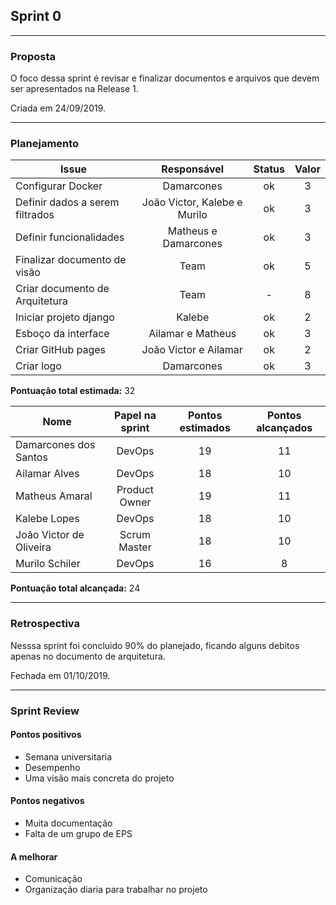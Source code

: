 ## Sprint 0

---

### Proposta

O foco dessa sprint é revisar e finalizar documentos e arquivos que devem ser apresentados na Release 1.

Criada em 24/09/2019. 

-----

### Planejamento

**Issue** |**Responsável**| **Status** | **Valor** 
---------|:--------:|:-----------:|:---------:
Configurar Docker | Damarcones | ok | 3
Definir dados a serem filtrados | João Victor, Kalebe e Murilo | ok | 3
Definir funcionalidades | Matheus e Damarcones | ok | 3
Finalizar documento de visão | Team | ok | 5
Criar documento de Arquitetura | Team | - | 8
Iniciar projeto django | Kalebe | ok | 2
Esboço da interface| Ailamar e Matheus | ok | 3
Criar GitHub pages | João Victor e Ailamar | ok | 2 
Criar logo | Damarcones | ok | 3

**Pontuação total estimada:** 32

**Nome** | **Papel na sprint** | **Pontos estimados** | **Pontos alcançados**
---------|:-------------------:| :------------------: | :-------------------: 
Damarcones dos Santos | DevOps | 19 | 11
Ailamar Alves  | DevOps | 18 | 10
Matheus Amaral | Product Owner | 19 | 11
Kalebe Lopes  | DevOps | 18 | 10
João Victor de Oliveira | Scrum Master | 18 | 10
Murilo Schiler  | DevOps | 16 | 8

**Pontuação total alcançada:** 24

-----

### Retrospectiva

Nesssa sprint foi concluido 90% do planejado, ficando alguns debitos apenas no documento de arquitetura.   

Fechada em 01/10/2019.

----

### Sprint Review

#### Pontos positivos
* Semana universitaria
* Desempenho
* Uma visão mais concreta do projeto 

#### Pontos negativos
* Muita documentação
* Falta de um grupo de EPS

#### A melhorar
* Comunicação
* Organização diaria para trabalhar no projeto

